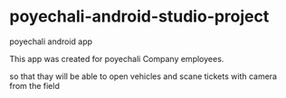 # poyechali-android-studio-project
poyechali android app


This app was created for <a herf='https://poyechali.com/'>poyechali</a> Company employees.

so that thay will be able to open vehicles and scane tickets with camera from the field 
